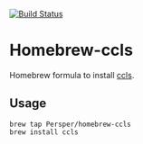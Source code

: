 [![Build Status](https://travis-ci.com/twlz0ne/homebrew-ccls.svg?branch=master)](https://travis-ci.com/twlz0ne/homebrew-ccls)

# Homebrew-ccls

Homebrew formula to install [ccls](https://github.com/MaskRay/ccls).

## Usage

```
brew tap Persper/homebrew-ccls
brew install ccls
```
